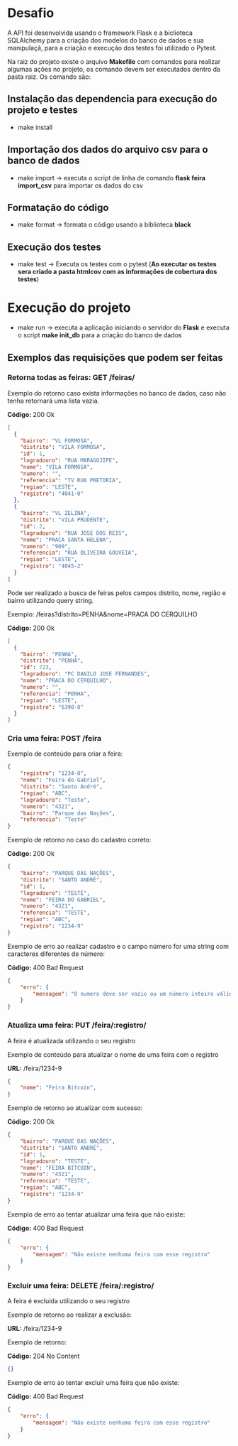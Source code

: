 # Desafio

A API foi desenvolvida usando o framework Flask e a biclioteca SQLAlchemy para a criação dos modelos do banco de dados e sua manipulaçã, para a criação e execução dos testes foi utilizado o Pytest.

Na raiz do projeto existe o arquivo **Makefile** com comandos para realizar algumas ações no projeto, os comando devem ser executados dentro da pasta raiz. Os comando são:

## Instalação das dependencia para execução do projeto e testes
* make install
## Importação dos dados do arquivo csv para o banco de dados
* make import -> executa o script de linha de comando **flask feira import_csv** para importar os dados do csv
## Formatação do código
* make format -> formata o código usando a biblioteca **black**
## Execução dos testes
* make test -> Executa os testes com o pytest (**Ao executar os testes sera criado a pasta htmlcov com as informações de cobertura dos testes**)
# Execução do projeto
* make run -> executa a aplicação iniciando o servidor do **Flask** e executa o script **make init_db** para a criação do banco de dados

## Exemplos das requisições que podem ser feitas

### **Retorna todas as feiras:** GET /feiras/

Exemplo do retorno caso exista informações no banco de dados, caso não tenha retornará uma lista vazia.

**Código:** 200 Ok

```json
[
  {
    "bairro": "VL FORMOSA", 
    "distrito": "VILA FORMOSA", 
    "id": 1, 
    "logradouro": "RUA MARAGOJIPE", 
    "nome": "VILA FORMOSA", 
    "numero": "", 
    "referencia": "TV RUA PRETORIA", 
    "regiao": "LESTE", 
    "registro": "4041-0"
  }, 
  {
    "bairro": "VL ZELINA", 
    "distrito": "VILA PRUDENTE", 
    "id": 2, 
    "logradouro": "RUA JOSE DOS REIS", 
    "nome": "PRACA SANTA HELENA", 
    "numero": "909", 
    "referencia": "RUA OLIVEIRA GOUVEIA", 
    "regiao": "LESTE", 
    "registro": "4045-2"
  }
]
```
Pode ser realizado a busca de feiras pelos campos distrito, nome, região e bairro utilizando query string.

Exemplo: /feiras?distrito=PENHA&nome=PRACA DO CERQUILHO

**Código:** 200 Ok

```json
[
  {
    "bairro": "PENHA", 
    "distrito": "PENHA", 
    "id": 723, 
    "logradouro": "PC DANILO JOSE FERNANDES", 
    "nome": "PRACA DO CERQUILHO", 
    "numero": "", 
    "referencia": "PENHA", 
    "regiao": "LESTE", 
    "registro": "6390-8"
  }
]
```

### **Cria uma feira:** POST /feira

Exemplo de conteúdo para criar a feira:
```json
{
    "registro": "1234-8",
    "nome": "Feira do Gabriel",
    "distrito": "Santo André",
    "regiao": "ABC",
    "logradouro": "Teste",
    "numero": "4321",
    "bairro": "Parque das Nações",
    "referencia": "Teste"
}
```

Exemplo de retorno no caso do cadastro correto:

**Código:** 200 Ok

```json
{
    "bairro": "PARQUE DAS NAÇÕES",
    "distrito": "SANTO ANDRÉ",
    "id": 1,
    "logradouro": "TESTE",
    "nome": "FEIRA DO GABRIEL",
    "numero": "4321",
    "referencia": "TESTE",
    "regiao": "ABC",
    "registro": "1234-9"
}
```

Exemplo de erro ao realizar cadastro e o campo número for uma string com caracteres diferentes de número:

**Código:** 400 Bad Request

```json
{
    "erro": {
        "mensagem": "O numero deve ser vazio ou um número inteiro válido"
    }
}
```
### **Atualiza uma feira:** PUT /feira/:registro/

A feira é atualizada utilizando o seu registro

Exemplo de conteúdo para atualizar o nome de uma feira com o registro 

**URL:** /feira/1234-9
```json
{
    "nome": "Feira Bitcoin",
}
```

Exemplo de retorno ao atualizar com sucesso:

**Código:** 200 Ok

```json
{
    "bairro": "PARQUE DAS NAÇÕES",
    "distrito": "SANTO ANDRÉ",
    "id": 1,
    "logradouro": "TESTE",
    "nome": "FEIRA BITCOIN",
    "numero": "4321",
    "referencia": "TESTE",
    "regiao": "ABC",
    "registro": "1234-9"
}
```

Exemplo de erro ao tentar atualizar uma feira que não existe:

**Código:** 400 Bad Request

```json
{
    "erro": {
        "mensagem": "Não existe nenhuma feira com esse registro"
    }
}
```

### **Excluir uma feira:** DELETE /feira/:registro/

A feira é excluída utilizando o seu registro

Exemplo de retorno ao realizar a exclusão:

**URL:** /feira/1234-9

Exemplo de retorno:

**Código:** 204 No Content

```json
{}
```

Exemplo de erro ao tentar excluír uma feira que não existe:

**Código:** 400 Bad Request

```json
{
    "erro": {
        "mensagem": "Não existe nenhuma feira com esse registro"
    }
}
```
